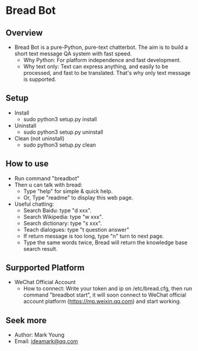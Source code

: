 # Bread Bot

## Overview
* Bread Bot is a pure-Python, pure-text chatterbot. The aim is to build a short text message QA system with fast speed.
  * Why Python: For platform independence and fast development.
  * Why text only: Text can express anything, and easily to be processed, and fast to be translated. That's why only text message is supported.

## Setup
* Install
  * sudo python3 setup.py install
* Uninstall
  * sudo python3 setup.py uninstall
* Clean (not uninstall)
  * sudo python3 setup.py clean

## How to use
* Run command "breadbot"
* Then u can talk with bread:
  * Type "help" for simple & quick help.
  * Or, Type "readme" to display this web page.
* Useful chatting:
  * Search Baidu: type "d xxx".
  * Search Wikipedia: type "w xxx".
  * Search dictionary: type "s xxx".
  * Teach dialogues: type "t question   answer"
  * If return message is too long, type "n" turn to next page.
  * Type the same words twice, Bread will return the knowledge base search result.

## Surpported Platform
* WeChat Official Account
  * How to connect: Write your token and ip on /etc/bread.cfg, then run command "breadbot start", it will soon connect to WeChat official account platform (https://mp.weixin.qq.com) and start working.

## Seek more
* Author: Mark Young
* Email: ideamark@qq.com
